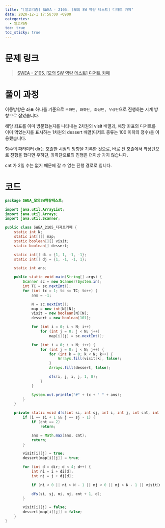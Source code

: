 ```yaml
---
title: "[알고리즘] SWEA - 2105. [모의 SW 역량 테스트] 디저트 카페"
date: 2020-12-1 17:58:00 +0900
categories:
  - 알고리즘
toc: true
toc_sticky: true
---
```


# 문제 링크

> [SWEA - 2105. [모의 SW 역량 테스트] 디저트 카페](https://swexpertacademy.com/main/code/problem/problemDetail.do?contestProbId=AV5VwAr6APYDFAWu&categoryId=AV5VwAr6APYDFAWu&categoryType=CODE)

# 풀이 과정

이동방향은 좌표 하나를 기준으로 `우하단, 좌하단, 좌상단, 우상단`으로 진행하는 시계 방향으로 잡았습니다.

해당 좌표를 이미 방문했는지를 나타내는 2차원의 visit 배열과, 해당 좌표의 디저트를 이미 먹었는지를 표시하는  1차원의 dessert 배열(디저트 종류는 100 이하의 정수)을 이용했습니다.

함수의 파라미터 dir는 호출한 시점의 방향을 기록한 것으로, 바로 전 호출에서 좌상단으로 진행을 했다면 우하단, 좌하단으로의 진행은 더이상 가지 않습니다.

cnt 가 2일 수는 없기 때문에 갈 수 없는 진행 경로로 칩니다.

# 코드

```java
package SWEA_모의SW역량테스트;

import java.util.ArrayList;
import java.util.Arrays;
import java.util.Scanner;

public class SWEA_2105_디저트카페 {
    static int N;
    static int[][] map;
    static boolean[][] visit;
    static boolean[] dessert;

    static int[] di = {1, 1, -1, -1};
    static int[] dj = {1, -1, -1, 1};

    static int ans;

    public static void main(String[] args) {
        Scanner sc = new Scanner(System.in);
        int TC = sc.nextInt();
        for (int tc = 1; tc <= TC; tc++) {
            ans = -1;

            N = sc.nextInt();
            map = new int[N][N];
            visit = new boolean[N][N];
            dessert = new boolean[101];

            for (int i = 0; i < N; i++)
                for (int j = 0; j < N; j++)
                    map[i][j] = sc.nextInt();

            for (int i = 0; i < N; i++) {
                for (int j = 0; j < N; j++) {
                    for (int k = 0; k < N; k++) {
                        Arrays.fill(visit[k], false);
                    }
                    Arrays.fill(dessert, false);

                    dfs(i, j, i, j, 1, 0);
                }
            }

            System.out.println("#" + tc + " " + ans);
        }
    }

    private static void dfs(int si, int sj, int i, int j, int cnt, int dir) {
        if (i == si + 1 && j == sj - 1) {
            if (cnt == 2)
                return;

            ans = Math.max(ans, cnt);
            return;
        }

        visit[i][j] = true;
        dessert[map[i][j]] = true;

        for (int d = dir; d < 4; d++) {
            int ni = i + di[d];
            int nj = j + dj[d];

            if (ni < 0 || ni > N - 1 || nj < 0 || nj > N - 1 || visit[ni][nj] || dessert[map[ni][nj]]) continue;

            dfs(si, sj, ni, nj, cnt + 1, d);
        }

        visit[i][j] = false;
        dessert[map[i][j]] = false;
    }
}
```